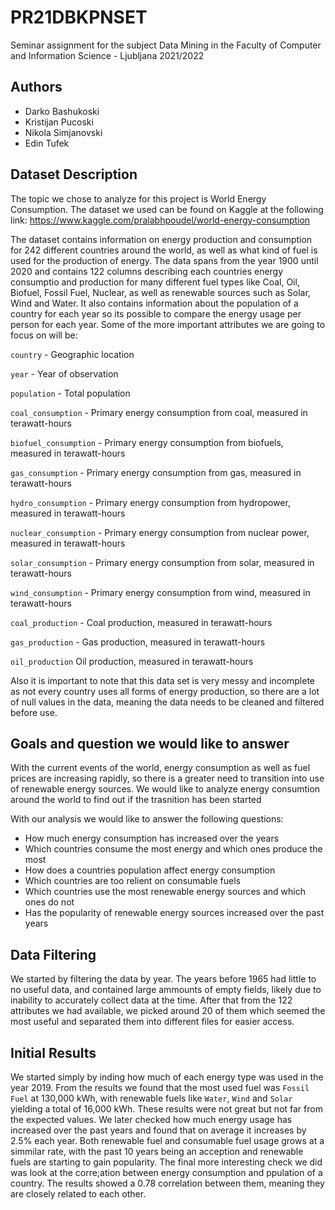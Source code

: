 # PR21DBKPNSET

Seminar assignment for the subject Data Mining in the Faculty of Computer and Information Science - Ljubljana 2021/2022

## Authors

* Darko Bashukoski
* Kristijan Pucoski
* Nikola Simjanovski
* Edin Tufek

## Dataset Description

The topic we chose to analyze for this project is World Energy Consumption. The dataset we used can be found on Kaggle at the following link: https://www.kaggle.com/pralabhpoudel/world-energy-consumption

The dataset contains information on energy production and consumption for 242 different countries around the world, as well as what kind of fuel is used for the production of energy.
The data spans from the year 1900 until 2020 and contains 122 columns describing each countries energy consumptio and production for many different fuel types like Coal, Oil, Biofuel, Fossil Fuel, Nuclear, as well as renewable sources such as Solar, Wind and Water.
It also contains information about the population of a country for each year so its possible to compare the energy usage per person for each year.
Some of the more important attributes we are going to focus on will be:

`country` - Geographic location

`year` - Year of observation

`population` - Total population

`coal_consumption` - Primary energy consumption from coal, measured in terawatt-hours

`biofuel_consumption` - Primary energy consumption from biofuels, measured in terawatt-hours

`gas_consumption` - Primary energy consumption from gas, measured in terawatt-hours

`hydro_consumption` - Primary energy consumption from hydropower, measured in terawatt-hours

`nuclear_consumption` - Primary energy consumption from nuclear power, measured in terawatt-hours

`solar_consumption` - Primary energy consumption from solar, measured in terawatt-hours

`wind_consumption` - Primary energy consumption from wind, measured in terawatt-hours

`coal_production` - Coal production, measured in terawatt-hours

`gas_production` - Gas production, measured in terawatt-hours

`oil_production`  Oil production, measured in terawatt-hours

Also it is important to note that this data set is very messy and incomplete as not every country uses all forms of energy production, so there are a lot of null values in the data, meaning the data needs to be cleaned and filtered before use.

## Goals and question we would like to answer

With the current events of the world, energy consumption as well as fuel prices are increasing rapidly, so there is a greater need to transition into use of renewable energy sources. We would like to analyze energy consumtion around the world to find out if the trasnition has been started 

With our analysis we would like to answer the following questions:

* How much energy consumption has increased over the years
* Which countries consume the most energy and which ones produce the most
* How does a countries population affect energy consumption
* Which countries are too relient on consumable fuels
* Which countries use the most renewable energy sources and which ones do not
* Has the popularity of renewable energy sources increased over the past years

## Data Filtering

We started by filtering the data by year. The years before 1965 had little to no useful data, and contained large ammounts of empty fields, likely due to inability to accurately collect data at the time. After that from the 122 attributes we had available, we picked around 20 of them which seemed the most useful and separated them into different files for easier access.

## Initial Results

We started simply by inding how much of each energy type was used in the year 2019. From  the results we found that the most used fuel was `Fossil Fuel` at 130,000 kWh, with renewable fuels like `Water`, `Wind` and `Solar` yielding a total of 16,000 kWh. These results were not great but not far from the expected values. We later checked how much energy usage has increased over the past years and found that on average it increases by 2.5% each year. Both renewable fuel and consumable fuel usage grows at a simmilar rate, with the past 10 years being an acception and renewable fuels are starting to gain popularity. The final more interesting check we did was look  at the corre;ation between energy consumption and ppulation of a country. The results showed a 0.78 correlation between them, meaning they are closely related to each other.

